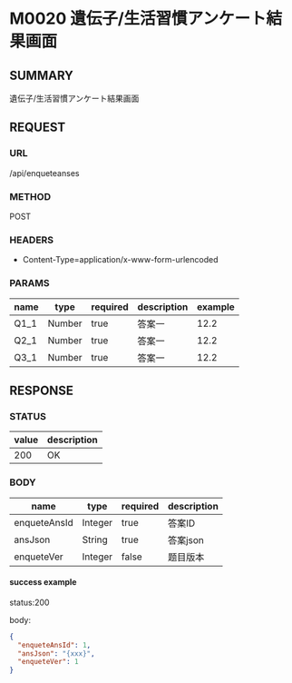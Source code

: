 # M0020 遺伝子/生活習慣アンケート結果画面 

## SUMMARY

遺伝子/生活習慣アンケート結果画面 

## REQUEST

### URL

/api/enqueteanses

### METHOD

POST

### HEADERS

* Content-Type=application/x-www-form-urlencoded

### PARAMS

| name | type | required | description | example |
| ----- | -----| ----- | ----- | ----- |
| Q1_1 | Number | true | 答案一 | 12.2 |
| Q2_1 | Number | true | 答案一 | 12.2 |
| Q3_1 | Number | true | 答案一 | 12.2 |

## RESPONSE

### STATUS

| value | description |
| ----- | -----|
| 200 | OK |

### BODY

| name | type | required | description |
| ----- | ----- | ----- | ----- |
| enqueteAnsId | Integer | true | 答案ID |
| ansJson | String | true | 答案json |
| enqueteVer | Integer | false | 题目版本 |

#### success example

status:200

body:
```json
{
  "enqueteAnsId": 1,
  "ansJson": "{xxx}",
  "enqueteVer": 1
}
```
